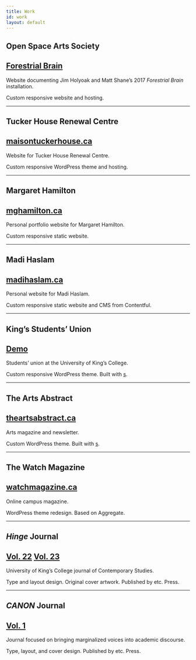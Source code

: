 ```yaml
---
title: Work
id: work
layout: default
---
```


## Open Space Arts Society
## [Forestrial Brain](https://d4vzhh6ib5ubq.cloudfront.net)

Website documenting Jim Holyoak and Matt Shane’s 2017 _Forestrial Brain_ installation.

Custom responsive website and hosting.

---

## Tucker House Renewal Centre
## [maisontuckerhouse.ca](https://maisontuckerhouse.ca)

Website for Tucker House Renewal Centre.

Custom responsive WordPress theme and hosting.

---

## Margaret Hamilton
## [mghamilton.ca](https://mghamilton.ca)

Personal portfolio website for Margaret Hamilton.

Custom responsive static website.

---

## Madi Haslam
## [madihaslam.ca](https://madihaslam.ca)

Personal website for Madi Haslam.

Custom responsive static website and CMS from Contentful.

---

## King’s Students’ Union
## [Demo](http://ksu.bakerkretzmar.ca)

Students’ union at the University of King’s College.

Custom responsive WordPress theme. Built with [s](https://github.com/automattic/_s).

---

## The Arts Abstract
## [theartsabstract.ca](http://theartsabstract.ca)

Arts magazine and newsletter.

Custom WordPress theme. Built with [s](https://github.com/automattic/_s).

---

## The Watch Magazine
## [watchmagazine.ca](http://watchmagazine.ca)

Online campus magazine.

WordPress theme redesign. Based on Aggregate.

---

## *Hinge* Journal
## [Vol. 22](https://issuu.com/kingscsp/docs/hinge) [Vol. 23](https://issuu.com/kingscsp/docs/hinge2017)

University of King’s College journal of Contemporary Studies.

Type and layout design. Original cover artwork. Published by etc. Press.

---

## *CANON* Journal
## [Vol. 1](https://issuu.com/snarc/docs/canon)

Journal focused on bringing marginalized voices into academic discourse.

Type, layout, and cover design. Published by etc. Press.

